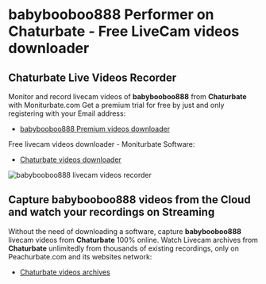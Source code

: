 # babybooboo888 Performer on Chaturbate - Free LiveCam videos downloader

## Chaturbate Live Videos Recorder

Monitor and record livecam videos of **babybooboo888** from **Chaturbate** with Moniturbate.com
Get a premium trial for free by just and only registering with your Email address:
* [babybooboo888 Premium videos downloader](https://moniturbate.com/request-demo-licence-key.html)

Free livecam videos downloader - Moniturbate Software:
* [Chaturbate videos downloader](https://moniturbate.com/moniturbate-download-software.html)

![babybooboo888 livecam videos recorder](https://peachurnet.com/templates/moniturbate-software.png)


## Capture babybooboo888 videos from the Cloud and watch your recordings on Streaming

Without the need of downloading a software, capture **babybooboo888** livecam videos from **Chaturbate** 100% online.
Watch Livecam archives from **Chaturbate** unlimitedly from thousands of existing recordings, only on Peachurbate.com and its websites network:
* [Chaturbate videos archives](https://peachurnet.com/)